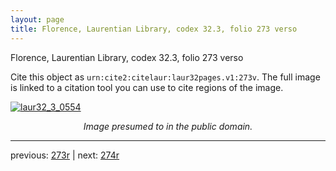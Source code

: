 ```yaml
---
layout: page
title: Florence, Laurentian Library, codex 32.3, folio 273 verso
---
```


Florence, Laurentian Library, codex 32.3, folio 273 verso

Cite this object as `urn:cite2:citelaur:laur32pages.v1:273v`.  The full image is linked to a citation tool you can use to cite regions of the image.

[![laur32_3_0554](http://www.homermultitext.org/iipsrv?IIIF=/project/homer/pyramidal/deepzoom/citelaur/laur32imgs/v1/laur32_3_0554.tif/full/800,/0/default.jpg)](http://www.homermultitext.org/ict2/?urn=urn:cite2:citelaur:laur32imgs.v1:laur32_3_0554) 

<p style="text-align: center; font-style: italic;">Image presumed to in the public domain.</p>

---

previous: [273r](../273r/) | next: [274r](../274r/)